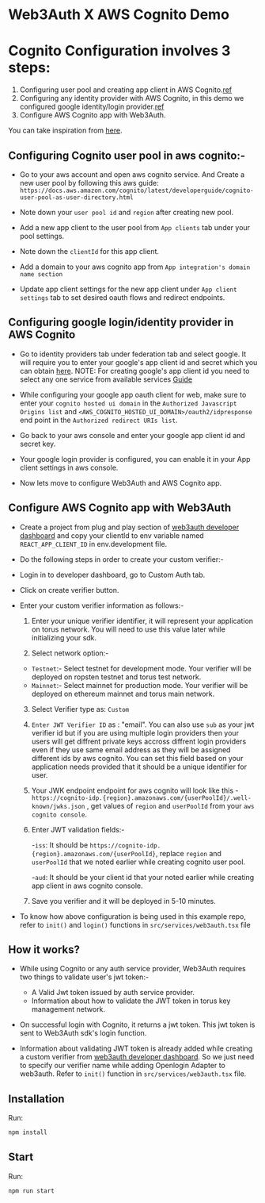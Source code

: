 # Web3Auth X AWS Cognito Demo

# Cognito Configuration involves 3 steps:
1. Configuring user pool and creating app client in AWS Cognito.[ref](https://docs.aws.amazon.com/cognito/latest/developerguide/cognito-user-pool-as-user-directory.html)
2. Configuring any identity provider with AWS Cognito, in this demo we configured google identity/login provider.[ref](https://aws.amazon.com/premiumsupport/knowledge-center/cognito-google-social-identity-provider/)
3. Configure AWS Cognito app with Web3Auth.

You can take inspiration from [here](https://docs.tor.us/guides/customAuth-aws-cognito).

## Configuring Cognito user pool in aws cognito:-

- Go to your aws account and open aws cognito service. And Create a new user pool by following this aws guide:
`https://docs.aws.amazon.com/cognito/latest/developerguide/cognito-user-pool-as-user-directory.html`

- Note down your `user pool id` and `region` after creating new pool.

- Add a new app client to the user pool from `App clients` tab under your pool settings.

- Note down the `clientId` for this app client.

- Add a domain to your aws cognito app from `App integration's domain name section`

- Update app client settings for the new app client under `App client settings` tab to set desired oauth flows and redirect endpoints.



## Configuring google login/identity provider in AWS Cognito

- Go to identity providers tab under federation tab and select google. It will require you to enter your google's app client id and secret which you can obtain [here](https://console.cloud.google.com/apis/dashboard).
NOTE: For creating google's app client id you need to select any one service from available services [Guide](https://aws.amazon.com/premiumsupport/knowledge-center/cognito-google-social-identity-provider/)

- While configuring your google app oauth client for web, make sure to enter your `cognito hosted ui domain` in the `Authorized Javascript Origins list` and `<AWS_COGNITO_HOSTED_UI_DOMAIN>/oauth2/idpresponse` end point in the `Authorized redirect URIs list`.

- Go back to your aws console and enter your google app client id and secret key.

- Your google login provider is configured, you can enable it in your App client settings in aws console.

- Now lets move to configure Web3Auth and AWS Cognito app.

## Configure AWS Cognito app with Web3Auth

- Create a project from plug and play section of [web3auth developer dashboard](https://dashboard.web3auth.io) and
copy your clientId to env variable named `REACT_APP_CLIENT_ID` in env.development file.

- Do the following steps in order to create your custom verifier:-

- Login in to developer dashboard, go to Custom Auth tab.

- Click on create verifier button.

- Enter your custom verifier information as follows:-

    1. Enter your unique verifier identifier, it will represent your application on torus network. You will need to use this value later while initializing your sdk.

    2. Select network option:-

    - `Testnet`:- Select testnet for development mode. Your verifier will be deployed on ropsten testnet and torus test network.
    - `Mainnet`:- Select mainnet for production mode. Your verifier will be deployed on ethereum mainnet and torus main network.

    3. Select Verifier type as: `Custom`

    4. `Enter JWT Verifier ID` as : "email". You can also use `sub` as your jwt verifier id but if you are using multiple login providers then your users will get diffrent private keys accross diffrent login providers even if they use same email address as they will be assigned different ids by aws cognito. You can set this field based on your application needs provided that it should be a unique identifier for user.

    5. Your JWK endpoint endpoint for aws cognito will look like this - `https://cognito-idp.{region}.amazonaws.com/{userPoolId}/.well-known/jwks.json` , get values of `region` and `userPoolId` from your `aws cognito console`.

    6. Enter JWT validation fields:-

        -`iss`: It should be `https://cognito-idp.{region}.amazonaws.com/{userPoolId}`, replace `region` and `userPoolId`  that we noted earlier while creating cognito user pool.

        -`aud`: It should be your client id that your noted earlier while creating app client in aws cognito console.

    7. Save you verifier and it will be deployed in 5-10 minutes.

- To know how above configuration is being used in this example repo, refer to `init()` and `login()` functions in `src/services/web3auth.tsx` file


## How it works?

- While using Cognito or any auth service provider, Web3Auth requires two things to validate user's jwt token:-

    - A Valid Jwt token issued by auth service provider.
    - Information about how to validate the JWT token in torus key management network.

- On successful login with Cognito, it returns a jwt token. This jwt token is sent to Web3Auth sdk's login function.

- Information about validating JWT token is already added while creating a custom verifier from [web3auth developer dashboard](https://dashboard.web3auth.io). So we just need to specify our verifier name while adding Openlogin Adapter to web3auth. Refer to `init()` function in `src/services/web3auth.tsx` file.

## Installation

Run:

```bash
npm install
```

## Start

Run:

```bash
npm run start
```

